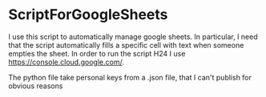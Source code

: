 # ScriptForGoogleSheets

I use this script to automatically manage google sheets. 
In particular, I need that the script automatically fills a specific cell with text when someone empties the sheet.
In order to run the script H24 I use https://console.cloud.google.com/.

The python file take personal keys from a .json file, that I can't publish for obvious reasons
